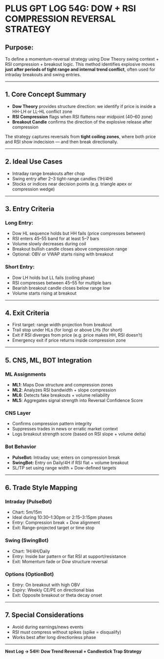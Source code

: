 
# PLUS GPT LOG 54G: DOW + RSI COMPRESSION REVERSAL STRATEGY

## Purpose:
To define a momentum-reversal strategy using Dow Theory swing context + RSI compression + breakout logic. This method identifies explosive moves **just after periods of tight range and internal trend conflict**, often used for intraday breakouts and swing entries.

---

## 1. Core Concept Summary
- **Dow Theory** provides structure direction: we identify if price is inside a HH-LH or LL-HL conflict zone
- **RSI Compression** flags when RSI flattens near midpoint (40–60 zone)
- **Breakout Candle** confirms the direction of the explosive release after compression

The strategy captures reversals from **tight coiling zones**, where both price and RSI show indecision — and then break directionally.

---

## 2. Ideal Use Cases
- Intraday range breakouts after chop
- Swing entry after 2–3 tight-range candles (1H/4H)
- Stocks or indices near decision points (e.g. triangle apex or compression wedge)

---

## 3. Entry Criteria

### Long Entry:
- Dow HL sequence holds but HH fails (price compresses between)
- RSI enters 45–55 band for at least 5–7 bars
- Volume slowly decreases during coil
- Breakout bullish candle closes above compression range
- Optional: OBV or VWAP starts rising with breakout

### Short Entry:
- Dow LH holds but LL fails (coiling phase)
- RSI compresses between 45–55 for multiple bars
- Bearish breakout candle closes below range low
- Volume starts rising at breakout

---

## 4. Exit Criteria
- First target: range width projection from breakout
- Trail stop under HLs (for long) or above LHs (for short)
- Exit if RSI diverges from price (e.g. price makes HH, RSI doesn’t)
- Emergency exit if price returns inside compression zone

---

## 5. CNS, ML, BOT Integration

### ML Assignments
- **ML1**: Maps Dow structure and compression zones
- **ML2**: Analyzes RSI bandwidth + slope compression
- **ML6**: Detects fake breakouts + volume reliability
- **ML5**: Aggregates signal strength into Reversal Confidence Score

### CNS Layer
- Confirms compression pattern integrity
- Suppresses trades in news or erratic market context
- Logs breakout strength score (based on RSI slope + volume delta)

### Bot Behavior
- **PulseBot:** Intraday use; enters on compression break
- **SwingBot:** Entry on Daily/4H if RSI flat + volume breakout
- SL/TP set using range width + Dow-defined targets

---

## 6. Trade Style Mapping

### Intraday (PulseBot)
- Chart: 5m/15m
- Ideal during 10:30–1:30pm or 2:15–3:15pm phases
- Entry: Compression break + Dow alignment
- Exit: Range-projected target or time stop

### Swing (SwingBot)
- Chart: 1H/4H/Daily
- Entry: Inside bar pattern or flat RSI at support/resistance
- Exit: Momentum fade or Dow structure reversal

### Options (OptionBot)
- Entry: On breakout with high OBV
- Expiry: Weekly CE/PE on directional bias
- Exit: Opposite breakout or theta decay onset

---

## 7. Special Considerations
- Avoid during earnings/news events
- RSI must compress without spikes (spike = disqualify)
- Works best after long directionless phase

---

**Next Log → 54H: Dow Trend Reversal + Candlestick Trap Strategy**
